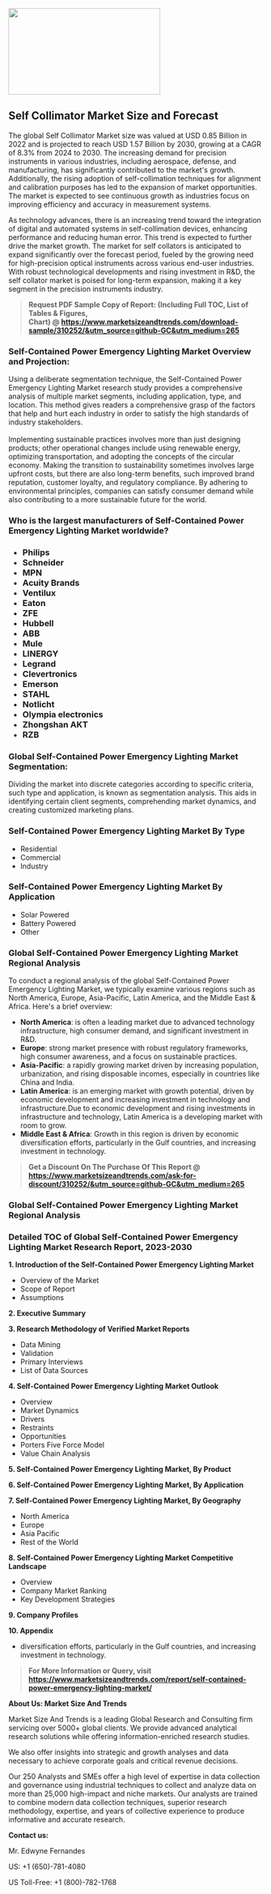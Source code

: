 <p><img class="alignnone size-medium wp-image-20088" src="https://ffe5etoiles.com/wp-content/uploads/2024/12/MST1-300x171.png" alt="" width="300" height="171" /></p><h2>Self Collimator Market Size and Forecast</h2><p>The global Self Collimator Market size was valued at USD 0.85 Billion in 2022 and is projected to reach USD 1.57 Billion by 2030, growing at a CAGR of 8.3% from 2024 to 2030. The increasing demand for precision instruments in various industries, including aerospace, defense, and manufacturing, has significantly contributed to the market's growth. Additionally, the rising adoption of self-collimation techniques for alignment and calibration purposes has led to the expansion of market opportunities. The market is expected to see continuous growth as industries focus on improving efficiency and accuracy in measurement systems.</p><p>As technology advances, there is an increasing trend toward the integration of digital and automated systems in self-collimation devices, enhancing performance and reducing human error. This trend is expected to further drive the market growth. The market for self collators is anticipated to expand significantly over the forecast period, fueled by the growing need for high-precision optical instruments across various end-user industries. With robust technological developments and rising investment in R&D, the self collator market is poised for long-term expansion, making it a key segment in the precision instruments industry.</p></p><blockquote id="" class=""><strong>Request PDF Sample Copy of Report: (Including Full TOC, List of Tables &amp; Figures, Chart)&nbsp;@&nbsp;<strong><a href="https://www.marketsizeandtrends.com/download-sample/310252/&utm_source=github-GC&utm_medium=265" target="_blank">https://www.marketsizeandtrends.com/download-sample/310252/&utm_source=github-GC&utm_medium=265</a></strong></strong></blockquote><h3 id="" class="">Self-Contained Power Emergency Lighting Market&nbsp;Overview and Projection:</h3><p id="" class="">Using a deliberate segmentation technique, the Self-Contained Power Emergency Lighting Market research study provides a comprehensive analysis of multiple market segments, including application, type, and location. This method gives readers a comprehensive grasp of the factors that help and hurt each industry in order to satisfy the high standards of industry stakeholders. <br /> <br />Implementing sustainable practices involves more than just designing products; other operational changes include using renewable energy, optimizing transportation, and adopting the concepts of the circular economy. Making the transition to sustainability sometimes involves large upfront costs, but there are also long-term benefits, such improved brand reputation, customer loyalty, and regulatory compliance. By adhering to environmental principles, companies can satisfy consumer demand while also contributing to a more sustainable future for the world.</p><h3 id="" class="">Who is the largest manufacturers of&nbsp;Self-Contained Power Emergency Lighting Market worldwide?</h3><h3 class=""><p><ul><li>Philips </li><li> Schneider </li><li> MPN </li><li> Acuity Brands </li><li> Ventilux </li><li> Eaton </li><li> ZFE </li><li> Hubbell </li><li> ABB </li><li> Mule </li><li> LINERGY </li><li> Legrand </li><li> Clevertronics </li><li> Emerson </li><li> STAHL </li><li> Notlicht </li><li> Olympia electronics </li><li> Zhongshan AKT </li><li> RZB</li></ul></p></h3><h3 id="" class="">Global&nbsp;Self-Contained Power Emergency Lighting Market Segmentation:</h3><p id="" class="">Dividing the market into discrete categories according to specific criteria, such type and application, is known as segmentation analysis. This aids in identifying certain client segments, comprehending market dynamics, and creating customized marketing plans.</p><h3 id="" class="">Self-Contained Power Emergency Lighting Market&nbsp;By Type</h3><p><p><ul><li>Residential</li><li> Commercial</li><li> Industry</p></li></ul></p></p><h3 id="" class="">Self-Contained Power Emergency Lighting Market&nbsp;By Application</h3><p class=""><p><ul><li>Solar Powered</li><li> Battery Powered</li><li> Other</li></ul></p></p><h3 id="" class="">Global Self-Contained Power Emergency Lighting Market Regional Analysis</h3><p id="" class="">To conduct a regional analysis of the global Self-Contained Power Emergency Lighting Market, we typically examine various regions such as North America, Europe, Asia-Pacific, Latin America, and the Middle East &amp; Africa. Here's a brief overview:</p><ul><li><strong>North America</strong>: is often a leading market due to advanced technology infrastructure, high consumer demand, and significant investment in R&amp;D.</li><li><strong>Europe</strong>: strong market presence with robust regulatory frameworks, high consumer awareness, and a focus on sustainable practices.</li><li><strong>Asia-Pacific</strong>: a rapidly growing market driven by increasing population, urbanization, and rising disposable incomes, especially in countries like China and India.</li><li><strong>Latin America</strong>: is an emerging market with growth potential, driven by economic development and increasing investment in technology and infrastructure.Due to economic development and rising investments in infrastructure and technology, Latin America is a developing market with room to grow.</li><li><strong>Middle East &amp; Africa</strong>: Growth in this region is driven by economic diversification efforts, particularly in the Gulf countries, and increasing investment in technology.</li></ul><blockquote id="" class=""><strong>Get a Discount On The Purchase Of This Report @ <strong><a href="https://www.marketsizeandtrends.com/ask-for-discount/310252/&utm_source=github-GC&utm_medium=265" target="_blank">https://www.marketsizeandtrends.com/ask-for-discount/310252/&utm_source=github-GC&utm_medium=265</a></strong></strong></blockquote><h3 id="" class="">Global Self-Contained Power Emergency Lighting Market Regional Analysis</h3><h3 id="" class="">Detailed TOC of Global Self-Contained Power Emergency Lighting Market Research Report, 2023-2030</h3><p id="" class=""><strong>1. Introduction of the Self-Contained Power Emergency Lighting Market</strong></p><ul><li>Overview of the Market</li><li>Scope of Report</li><li>Assumptions</li></ul><p id="" class=""><strong>2. Executive Summary</strong></p><p id="" class=""><strong>3. Research Methodology of Verified Market Reports</strong></p><ul><li>Data Mining</li><li>Validation</li><li>Primary Interviews</li><li>List of Data Sources</li></ul><p id="" class=""><strong>4. Self-Contained Power Emergency Lighting Market Outlook</strong></p><ul><li>Overview</li><li>Market Dynamics</li><li>Drivers</li><li>Restraints</li><li>Opportunities</li><li>Porters Five Force Model</li><li>Value Chain Analysis</li></ul><p id="" class=""><strong>5. Self-Contained Power Emergency Lighting Market, By Product</strong></p><p id="" class=""><strong>6. Self-Contained Power Emergency Lighting Market, By Application</strong></p><p id="" class=""><strong>7. Self-Contained Power Emergency Lighting Market, By Geography</strong></p><ul><li>North America</li><li>Europe</li><li>Asia Pacific</li><li>Rest of the World</li></ul><p id="" class=""><strong>8. Self-Contained Power Emergency Lighting Market Competitive Landscape</strong></p><ul><li>Overview</li><li>Company Market Ranking</li><li>Key Development Strategies</li></ul><p id="" class=""><strong>9. Company Profiles</strong></p><p id="" class=""><strong>10. Appendix</strong></p><ul><li>diversification efforts, particularly in the Gulf countries, and increasing investment in technology.</li></ul><blockquote id="" class=""><strong>For More Information or Query, visit <strong><strong><a href="https://www.marketsizeandtrends.com/report/self-contained-power-emergency-lighting-market/" target="_blank">https://www.marketsizeandtrends.com/report/self-contained-power-emergency-lighting-market/</a></strong></strong></strong></blockquote><p id="" class=""><strong>About Us: Market Size And Trends</strong></p><p id="" class="">Market Size And Trends is a leading Global Research and Consulting firm servicing over 5000+ global clients. We provide advanced analytical research solutions while offering information-enriched research studies.</p><p id="" class="">We also offer insights into strategic and growth analyses and data necessary to achieve corporate goals and critical revenue decisions.</p><p id="" class="">Our 250 Analysts and SMEs offer a high level of expertise in data collection and governance using industrial techniques to collect and analyze data on more than 25,000 high-impact and niche markets. Our analysts are trained to combine modern data collection techniques, superior research methodology, expertise, and years of collective experience to produce informative and accurate research.</p><p id="" class=""><strong>Contact us:</strong></p><p id="" class="">Mr. Edwyne Fernandes</p><p id="" class="">US: +1 (650)-781-4080</p><p id="" class="">US Toll-Free: +1 (800)-782-1768</p>
